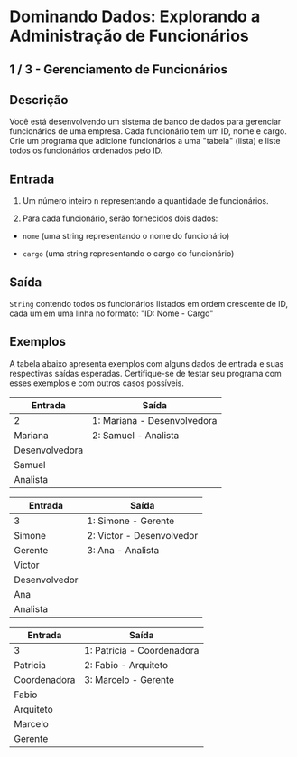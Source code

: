 # Dominando Dados: Explorando a Administração de Funcionários

## 1 / 3 - Gerenciamento de Funcionários

## Descrição

Você está desenvolvendo um sistema de banco de dados para gerenciar funcionários de uma empresa. Cada funcionário tem um ID, nome e cargo. Crie um programa que adicione funcionários a uma "tabela" (lista) e liste todos os funcionários ordenados pelo ID.

## Entrada

1. Um número inteiro n representando a quantidade de funcionários.

2. Para cada funcionário, serão fornecidos dois dados:

* `nome` (uma string representando o nome do funcionário)

* `cargo` (uma string representando o cargo do funcionário)

## Saída

`String` contendo todos os funcionários listados em ordem crescente de ID, cada um em uma linha no formato: "ID: Nome - Cargo"

## Exemplos
A tabela abaixo apresenta exemplos com alguns dados de entrada e suas respectivas saídas esperadas. Certifique-se de testar seu programa com esses exemplos e com outros casos possíveis.

| Entrada | Saída |
| ------- | ----- |
| 2 | 1: Mariana - Desenvolvedora |
| Mariana | 2: Samuel - Analista |
| Desenvolvedora | |
| Samuel | |
| Analista | |

| Entrada | Saída |
| ------- | ----- |
| 3 | 1: Simone - Gerente |
| Simone | 2: Victor - Desenvolvedor |
| Gerente | 3: Ana - Analista |
| Victor | |
| Desenvolvedor | | 
| Ana | |
| Analista | |

| Entrada | Saída |
| ------- | ----- |
| 3 | 1: Patricia - Coordenadora |
| Patricia | 2: Fabio - Arquiteto |
| Coordenadora | 3: Marcelo - Gerente |
| Fabio | |
| Arquiteto | |
| Marcelo | |
| Gerente | |
